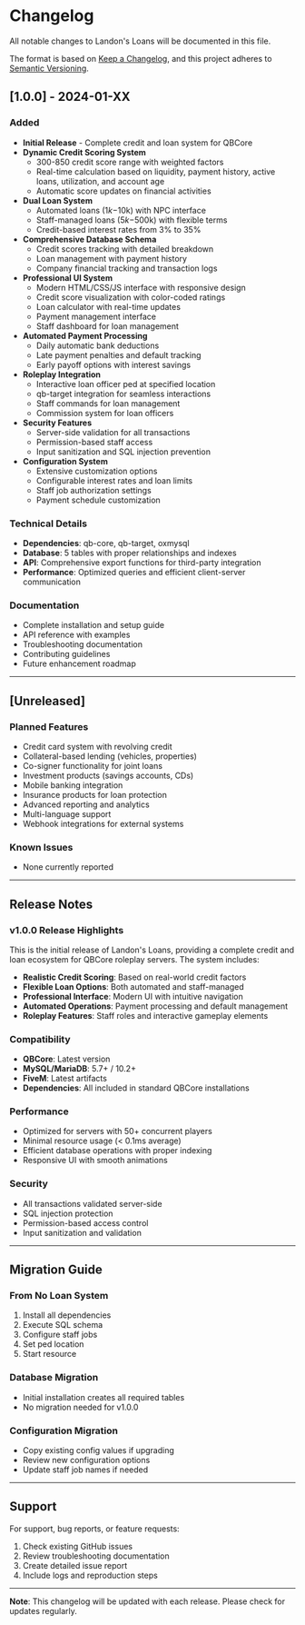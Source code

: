 # Changelog

All notable changes to Landon's Loans will be documented in this file.

The format is based on [Keep a Changelog](https://keepachangelog.com/en/1.0.0/),
and this project adheres to [Semantic Versioning](https://semver.org/spec/v2.0.0.html).

## [1.0.0] - 2024-01-XX

### Added
- **Initial Release** - Complete credit and loan system for QBCore
- **Dynamic Credit Scoring System**
  - 300-850 credit score range with weighted factors
  - Real-time calculation based on liquidity, payment history, active loans, utilization, and account age
  - Automatic score updates on financial activities
- **Dual Loan System**
  - Automated loans ($1k-$10k) with NPC interface
  - Staff-managed loans ($5k-$500k) with flexible terms
  - Credit-based interest rates from 3% to 35%
- **Comprehensive Database Schema**
  - Credit scores tracking with detailed breakdown
  - Loan management with payment history
  - Company financial tracking and transaction logs
- **Professional UI System**
  - Modern HTML/CSS/JS interface with responsive design
  - Credit score visualization with color-coded ratings
  - Loan calculator with real-time updates
  - Payment management interface
  - Staff dashboard for loan management
- **Automated Payment Processing**
  - Daily automatic bank deductions
  - Late payment penalties and default tracking
  - Early payoff options with interest savings
- **Roleplay Integration**
  - Interactive loan officer ped at specified location
  - qb-target integration for seamless interactions
  - Staff commands for loan management
  - Commission system for loan officers
- **Security Features**
  - Server-side validation for all transactions
  - Permission-based staff access
  - Input sanitization and SQL injection prevention
- **Configuration System**
  - Extensive customization options
  - Configurable interest rates and loan limits
  - Staff job authorization settings
  - Payment schedule customization

### Technical Details
- **Dependencies**: qb-core, qb-target, oxmysql
- **Database**: 5 tables with proper relationships and indexes
- **API**: Comprehensive export functions for third-party integration
- **Performance**: Optimized queries and efficient client-server communication

### Documentation
- Complete installation and setup guide
- API reference with examples
- Troubleshooting documentation
- Contributing guidelines
- Future enhancement roadmap

---

## [Unreleased]

### Planned Features
- Credit card system with revolving credit
- Collateral-based lending (vehicles, properties)
- Co-signer functionality for joint loans
- Investment products (savings accounts, CDs)
- Mobile banking integration
- Insurance products for loan protection
- Advanced reporting and analytics
- Multi-language support
- Webhook integrations for external systems

### Known Issues
- None currently reported

---

## Release Notes

### v1.0.0 Release Highlights
This is the initial release of Landon's Loans, providing a complete credit and loan ecosystem for QBCore roleplay servers. The system includes:

- **Realistic Credit Scoring**: Based on real-world credit factors
- **Flexible Loan Options**: Both automated and staff-managed
- **Professional Interface**: Modern UI with intuitive navigation
- **Automated Operations**: Payment processing and default management
- **Roleplay Features**: Staff roles and interactive gameplay elements

### Compatibility
- **QBCore**: Latest version
- **MySQL/MariaDB**: 5.7+ / 10.2+
- **FiveM**: Latest artifacts
- **Dependencies**: All included in standard QBCore installations

### Performance
- Optimized for servers with 50+ concurrent players
- Minimal resource usage (< 0.1ms average)
- Efficient database operations with proper indexing
- Responsive UI with smooth animations

### Security
- All transactions validated server-side
- SQL injection protection
- Permission-based access control
- Input sanitization and validation

---

## Migration Guide

### From No Loan System
1. Install all dependencies
2. Execute SQL schema
3. Configure staff jobs
4. Set ped location
5. Start resource

### Database Migration
- Initial installation creates all required tables
- No migration needed for v1.0.0

### Configuration Migration
- Copy existing config values if upgrading
- Review new configuration options
- Update staff job names if needed

---

## Support

For support, bug reports, or feature requests:
1. Check existing GitHub issues
2. Review troubleshooting documentation
3. Create detailed issue report
4. Include logs and reproduction steps

---

**Note**: This changelog will be updated with each release. Please check for updates regularly.
